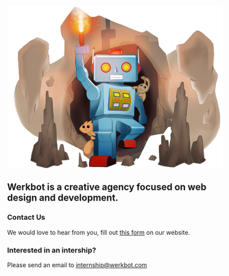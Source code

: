 ![Werkbot Explorer](assets/images/cave.png)

## Werkbot is a creative agency focused on web design and development.

### Contact Us
We would love to hear from you, fill out [this form](https://www.werkbot.com/get-in-touch/) on our website. 

### Interested in an intership?
Please send an email to internship@werkbot.com
